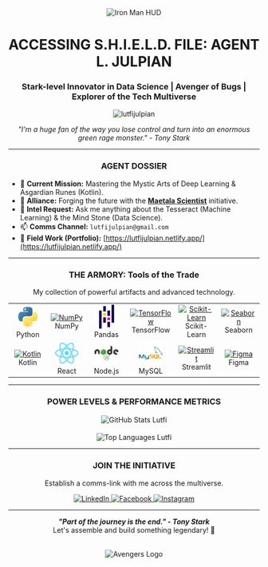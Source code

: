 <div align="center">
  <img src="https://i.pinimg.com/originals/c7/08/99/c708996163e7939a3f50165b6f3b414f.gif" alt="Iron Man HUD" width="600"/>
</div>

<h1 align="center">
  ACCESSING S.H.I.E.L.D. FILE: AGENT L. JULPIAN
</h1>

<h3 align="center">Stark-level Innovator in Data Science | Avenger of Bugs | Explorer of the Tech Multiverse</h3>

<p align="center">
  <img src="https://komarev.com/ghpvc/?username=lutfijulpian&label=Profile%20Views&color=blue&style=for-the-badge" alt="lutfijulpian"/> 
</p>

<p align="center">
  <i>"I'm a huge fan of the way you lose control and turn into an enormous green rage monster." - Tony Stark</i>
</p>

---

<h3 align="center">AGENT DOSSIER</h3>

-   🌱 **Current Mission:** Mastering the Mystic Arts of Deep Learning & Asgardian Runes (Kotlin).
-   🤝 **Alliance:** Forging the future with the **[Maetala Scientist](#)** initiative.
-   💬 **Intel Request:** Ask me anything about the Tesseract (Machine Learning) & the Mind Stone (Data Science).
-   📫 **Comms Channel:** `lutfijulpian@gmail.com`
-   🐸 **Field Work (Portfolio):** [https://lutfijulpian.netlify.app/](https://lutfijulpian.netlify.app/)

---

<h3 align="center">THE ARMORY: Tools of the Trade</h3>
<p align="center">
  My collection of powerful artifacts and advanced technology.
</p>
<table align="center">
  <tr>
    <td align="center" width="96">
      <a href="https://www.python.org" target="_blank">
        <img src="https://raw.githubusercontent.com/devicons/devicon/master/icons/python/python-original.svg" width="48" height="48" alt="Python" />
      </a>
      <br>Python
    </td>
    <td align="center" width="96">
      <a href="https://numpy.org/" target="_blank">
        <img src="https://numpy.org/images/logo.svg" width="48" height="48" alt="NumPy" />
      </a>
      <br>NumPy
    </td>
    <td align="center" width="96">
      <a href="https://pandas.pydata.org/" target="_blank">
        <img src="https://raw.githubusercontent.com/devicons/devicon/2ae2a900d2f041da66e950e4d48052658d850630/icons/pandas/pandas-original.svg" width="48" height="48" alt="Pandas" />
      </a>
      <br>Pandas
    </td>
    <td align="center" width="96">
      <a href="https://www.tensorflow.org" target="_blank">
        <img src="https://www.vectorlogo.zone/logos/tensorflow/tensorflow-icon.svg" width="48" height="48" alt="TensorFlow" />
      </a>
      <br>TensorFlow
    </td>
    <td align="center" width="96">
      <a href="https://scikit-learn.org/" target="_blank">
        <img src="https://upload.wikimedia.org/wikipedia/commons/0/05/Scikit_learn_logo_small.svg" width="48" height="48" alt="Scikit-Learn" />
      </a>
      <br>Scikit-Learn
    </td>
    <td align="center" width="96">
      <a href="https://seaborn.pydata.org/" target="_blank">
        <img src="https://seaborn.pydata.org/_images/logo-mark-lightbg.svg" width="48" height="48" alt="Seaborn" />
      </a>
      <br>Seaborn
    </td>
  </tr>
  <tr>
    <td align="center" width="96">
      <a href="https://kotlinlang.org" target="_blank">
        <img src="https://www.vectorlogo.zone/logos/kotlinlang/kotlinlang-icon.svg" width="48" height="48" alt="Kotlin" />
      </a>
      <br>Kotlin
    </td>
    <td align="center" width="96">
      <a href="https://reactjs.org/" target="_blank">
        <img src="https://raw.githubusercontent.com/devicons/devicon/master/icons/react/react-original.svg" width="48" height="48" alt="React" />
      </a>
      <br>React
    </td>
    <td align="center" width="96">
      <a href="https://nodejs.org" target="_blank">
        <img src="https://raw.githubusercontent.com/devicons/devicon/master/icons/nodejs/nodejs-original-wordmark.svg" width="48" height="48" alt="Node.js" />
      </a>
      <br>Node.js
    </td>
    <td align="center" width="96">
      <a href="https://www.mysql.com/" target="_blank">
        <img src="https://raw.githubusercontent.com/devicons/devicon/master/icons/mysql/mysql-original-wordmark.svg" width="48" height="48" alt="MySQL" />
      </a>
      <br>MySQL
    </td>
    <td align="center" width="96">
      <a href="https://streamlit.io/" target="_blank">
        <img src="https://streamlit.io/images/brand/streamlit-logo-primary-colormark-darktext.png" width="48" height="48" alt="Streamlit" />
      </a>
      <br>Streamlit
    </td>
    <td align="center" width="96">
      <a href="https://www.figma.com/" target="_blank">
        <img src="https://www.vectorlogo.zone/logos/figma/figma-icon.svg" width="48" height="48" alt="Figma" />
      </a>
      <br>Figma
    </td>
  </tr>
</table>

---

<h3 align="center">POWER LEVELS & PERFORMANCE METRICS</h3>
<p align="center">
  <img align="center" src="https://github-readme-stats.vercel.app/api?username=lutfijulpian&show_icons=true&theme=tokyonight&icon_color=79A3DC&text_color=C9D1D9&bg_color=0D1117" alt="GitHub Stats Lutfi" />
  <br><br>
  <img align="center" src="https://github-readme-stats.vercel.app/api/top-langs/?username=lutfijulpian&layout=compact&theme=tokyonight&bg_color=0D1117" alt="Top Languages Lutfi" />
</p>

---

<h3 align="center">JOIN THE INITIATIVE</h3>
<p align="center">
  Establish a comms-link with me across the multiverse.
</p>
<p align="center">
  <a href="https://linkedin.com/in/lutfi-julpian" target="_blank">
    <img src="https://raw.githubusercontent.com/rahuldkjain/github-profile-readme-generator/master/src/images/icons/Social/linked-in-alt.svg" alt="LinkedIn" height="40" width="50" />
  </a>
  <a href="https://fb.com/lutfi.julpian" target="_blank">
    <img src="https://raw.githubusercontent.com/rahuldkjain/github-profile-readme-generator/master/src/images/icons/Social/facebook.svg" alt="Facebook" height="40" width="50" />
  </a>
  <a href="https://instagram.com/ljulpian" target="_blank">
    <img src="https://raw.githubusercontent.com/rahuldkjain/github-profile-readme-generator/master/src/images/icons/Social/instagram.svg" alt="Instagram" height="40" width="50" />
  </a>
</p>

---

<p align="center">
  <b><i>"Part of the journey is the end." - Tony Stark</i></b>
  <br>
  Let's assemble and build something legendary! 🚀
</p>
<br>
<div align="center">
  <img src="https://media.tenor.com/x-O582iGipgAAAAi/avengers-logo.gif" alt="Avengers Logo" width="100"/>
</div>

